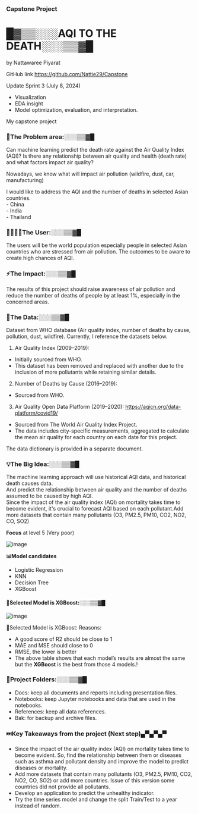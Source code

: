 ### Capstone Project 
# █▓▒▒░░░AQI TO THE DEATH░░░▒▒▓█
by Nattawaree Piyarat

GitHub link https://github.com/Nattie29/Capstone

Update Sprint 3  (July 8, 2024)
- Visualization
- EDA insight
- Model optimization, evaluation, and interpretation.

My capstone project

###  🌱The Problem area:░░░▒▒▓█ 
Can machine learning predict the death rate against the Air Quality Index (AQI)?
Is there any relationship between air quality and health (death rate) and what factors impact air quality? 

Nowadays, we know what will impact air pollution (wildfire, dust, car, manufacturing)

I would like to address the AQI and the number of deaths in selected Asian countries.\
	- China\
	- India\
	- Thailand
### 👩‍👩‍👧‍👦The User:░░░▒▒▓█ 
The users will be the world population especially people in selected Asian countries who are stressed from air pollution. The outcomes to be aware to create high chances of AQI. 
### ⚡The Impact:░░░▒▒▓█ 
The results of this project should raise awareness of air pollution and reduce the number of deaths of people by at least 1%, especially in the concerned areas.
### 📄The Data:░░░▒▒▓█ 
Dataset from WHO database (Air quality index, number of deaths by cause, pollution, dust, wildfire).
Currently, I reference the datasets below.

1. Air Quality Index (2009–2019):
- Initially sourced from WHO.
- This dataset has been removed and replaced with another due to the inclusion of more pollutants while retaining similar details.
2. Number of Deaths by Cause (2016–2019):
- Sourced from WHO.
3. Air Quality Open Data Platform (2019–2020): https://aqicn.org/data-platform/covid19/
- Sourced from The World Air Quality Index Project.
- The data includes city-specific measurements, aggregated to calculate the mean air quality for each country on each date for this project.

The data dictionary is provided in a separate document.

### 💡The Big Idea:░░░▒▒▓█ 
The machine learning approach will use historical AQI data, and historical death causes data.\
And predict the relationship between air quality and the number of deaths assumed to be caused by high AQI.\
Since the impact of the air quality index (AQI) on mortality takes time to become evident, it's crucial to forecast AQI based on each pollutant.Add more datasets that contain many pollutants (O3, PM2.5, PM10, CO2, NO2, CO, SO2)

**Focus** at level 5 (Very poor)

![image](https://github.com/Nattie29/Capstone/assets/159632621/682fe791-46e1-4b88-8760-51cbef12f7d2)

**📊Model candidates** 
- Logistic Regression
- KNN
- Decision Tree
- XGBoost

#### 🏅Selected Model is XGBoost:░░░▒▒▓█ 
![image](https://github.com/Nattie29/Capstone/assets/159632621/d7e83961-2085-4173-91b1-841cac50bc37)


🏅Selected Model is XGBoost:
Reasons:
- A good score of R2 should be close to 1
- MAE and MSE should close to 0
- RMSE, the lower is better
- The above table shows that each model’s results are almost the same but the **XGBoost** is the best from those 4 models.!

  

### 📂Project Folders:░░░▒▒▓█ 
- Docs: keep all documents and reports including presentation files.
- Notebooks: keep Jupyter notebooks and data that are used in the notebooks.
- References: keep all data references.
- Bak: for backup and archive files.

### ⏭️Key Takeaways from the project (Next step)▄▀▄▀▄▀ 

- Since the impact of the air quality index (AQI) on mortality takes time to become evident. So, find the relationship between them or diseases such as asthma and pollutant density and improve the model to predict diseases or mortality.
- Add more datasets that contain many pollutants (O3, PM2.5, PM10, CO2, NO2, CO, SO2) or add more countries. Issue of this version some countries did not provide all pollutants.
- Develop an application to predict the unhealthy indicator.
- Try the time series model and change the split Train/Test to a year instead of random.



